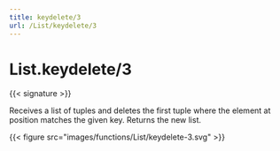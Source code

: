 ```yaml
---
title: keydelete/3
url: /List/keydelete/3
---
```


# List.keydelete/3

{{< signature >}}

Receives a list of tuples and deletes the first tuple where the element at position matches the given key.
Returns the new list.

{{< figure src="images/functions/List/keydelete-3.svg" >}}
